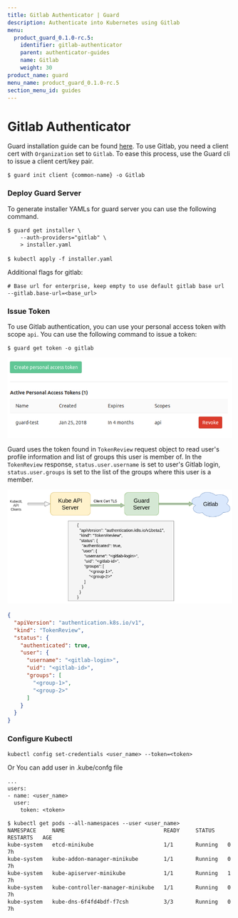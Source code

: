 ```yaml
---
title: Gitlab Authenticator | Guard
description: Authenticate into Kubernetes using Gitlab
menu:
  product_guard_0.1.0-rc.5:
    identifier: gitlab-authenticator
    parent: authenticator-guides
    name: Gitlab
    weight: 30
product_name: guard
menu_name: product_guard_0.1.0-rc.5
section_menu_id: guides
---
```


# Gitlab Authenticator

Guard installation guide can be found [here](/docs/setup/install.md). To use Gitlab, you need a client cert with `Organization` set to `Gitlab`. To ease this process, use the Guard cli to issue a client cert/key pair.

```console
$ guard init client {common-name} -o Gitlab
```

### Deploy Guard Server

To generate installer YAMLs for guard server you can use the following command.

```console
$ guard get installer \
    --auth-providers="gitlab" \
    > installer.yaml

$ kubectl apply -f installer.yaml
```

Additional flags for gitlab:

```console
# Base url for enterprise, keep empty to use default gitlab base url
--gitlab.base-url=<base_url>
```

### Issue Token

To use Gitlab authentication, you can use your personal access token with scope `api`. You can use the following command to issue a token:

```console
$ guard get token -o gitlab
```

![gitlab-token](/docs/images/gitlab-token.png)

Guard uses the token found in `TokenReview` request object to read user's profile information and list of groups this user is member of. In the `TokenReview` response, `status.user.username` is set to user's Gitlab login, `status.user.groups` is set to the list of the groups where this user is a member.

![gitlab-webhook-flow](/docs/images/gitlab-webhook-flow.png)

```json
{
  "apiVersion": "authentication.k8s.io/v1",
  "kind": "TokenReview",
  "status": {
    "authenticated": true,
    "user": {
      "username": "<gitlab-login>",
      "uid": "<gitlab-id>",
      "groups": [
        "<group-1>",
        "<group-2>"
      ]
    }
  }
}
```

### Configure Kubectl

```console
kubectl config set-credentials <user_name> --token=<token>
```

Or You can add user in .kube/confg file

```console
...
users:
- name: <user_name>
  user:
    token: <token>
```

```console
$ kubectl get pods --all-namespaces --user <user_name>
NAMESPACE     NAME                               READY     STATUS    RESTARTS   AGE
kube-system   etcd-minikube                      1/1       Running   0          7h
kube-system   kube-addon-manager-minikube        1/1       Running   0          7h
kube-system   kube-apiserver-minikube            1/1       Running   1          7h
kube-system   kube-controller-manager-minikube   1/1       Running   0          7h
kube-system   kube-dns-6f4fd4bdf-f7csh           3/3       Running   0          7h
```

